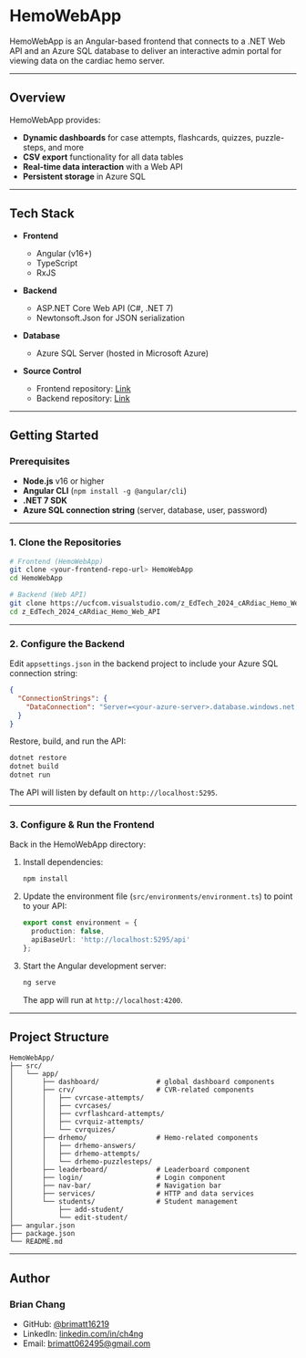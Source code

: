 # HemoWebApp

HemoWebApp is an Angular-based frontend that connects to a .NET Web API and an Azure SQL database to deliver an interactive admin portal for viewing data on the cardiac hemo server.

---

## Overview

HemoWebApp provides:

- **Dynamic dashboards** for case attempts, flashcards, quizzes, puzzle-steps, and more  
- **CSV export** functionality for all data tables  
- **Real-time data interaction** with a Web API  
- **Persistent storage** in Azure SQL  

---

## Tech Stack

- **Frontend**  
  - Angular (v16+)  
  - TypeScript  
  - RxJS  

- **Backend**  
  - ASP.NET Core Web API (C#, .NET 7)  
  - Newtonsoft.Json for JSON serialization  

- **Database**  
  - Azure SQL Server (hosted in Microsoft Azure)  

- **Source Control**  
  - Frontend repository: [Link](https://github.com/brimatt16219/Hemo_Web_App)  
  - Backend repository:  [Link](https://ucfcom.visualstudio.com/z_EdTech_2024_cARdiac_Hemo_Web_API/_git/z_EdTech_2024_cARdiac_Hemo_Web_API)
    

---

## Getting Started

### Prerequisites

- **Node.js** v16 or higher  
- **Angular CLI** (`npm install -g @angular/cli`)  
- **.NET 7 SDK**  
- **Azure SQL connection string** (server, database, user, password)

---

### 1. Clone the Repositories

```bash
# Frontend (HemoWebApp)
git clone <your-frontend-repo-url> HemoWebApp
cd HemoWebApp

# Backend (Web API)
git clone https://ucfcom.visualstudio.com/z_EdTech_2024_cARdiac_Hemo_Web_API/_git/z_EdTech_2024_cARdiac_Hemo_Web_API
cd z_EdTech_2024_cARdiac_Hemo_Web_API
```

---

### 2. Configure the Backend

Edit `appsettings.json` in the backend project to include your Azure SQL connection string:

```json
{
  "ConnectionStrings": {
    "DataConnection": "Server=<your-azure-server>.database.windows.net;Database=<db-name>;User Id=<user>;Password=<password>;"
  }
}
```

Restore, build, and run the API:

```bash
dotnet restore
dotnet build
dotnet run
```

The API will listen by default on `http://localhost:5295`.

---

### 3. Configure & Run the Frontend

Back in the HemoWebApp directory:

1. Install dependencies:
   ```bash
   npm install
   ```

2. Update the environment file (`src/environments/environment.ts`) to point to your API:
   ```ts
   export const environment = {
     production: false,
     apiBaseUrl: 'http://localhost:5295/api'
   };
   ```

3. Start the Angular development server:
   ```bash
   ng serve
   ```
   The app will run at `http://localhost:4200`.

---

## Project Structure

```
HemoWebApp/
├── src/
│   └── app/
│       ├── dashboard/              # global dashboard components
│       ├── crv/                    # CVR-related components
│       │   ├── cvrcase-attempts/
│       │   ├── cvrcases/
│       │   ├── cvrflashcard-attempts/
│       │   ├── cvrquiz-attempts/
│       │   └── cvrquizes/
│       ├── drhemo/                 # Hemo-related components
│       │   ├── drhemo-answers/
│       │   ├── drhemo-attempts/
│       │   └── drhemo-puzzlesteps/
│       ├── leaderboard/            # Leaderboard component
│       ├── login/                  # Login component
│       ├── nav-bar/                # Navigation bar
│       ├── services/               # HTTP and data services
│       └── students/               # Student management
│           ├── add-student/
│           └── edit-student/
├── angular.json
├── package.json
└── README.md
```

---

## Author

### Brian Chang
- GitHub: [@brimatt16219](https://github.com/brimatt16219)  
- LinkedIn: [linkedin.com/in/ch4ng](https://www.linkedin.com/in/ch4ng/)
- Email: brimatt062495@gmail.com
